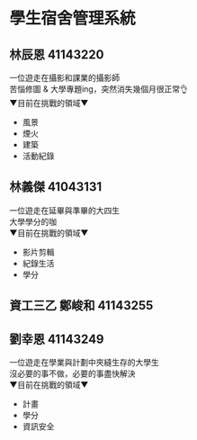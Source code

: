 # 學生宿舍管理系統
## 林辰恩 41143220
一位遊走在攝影和課業的攝影師  
苦惱修圖 & 大學專題ing，突然消失幾個月很正常👌  
 ▼目前在挑戰的領域▼  
- 風景  
- 煙火  
- 建築  
- 活動紀錄  


## 林義傑 41043131
一位遊走在延畢與準畢的大四生  
大學學分的咖  
 ▼目前在挑戰的領域▼  
- 影片剪輯  
- 紀錄生活
- 學分  

## 資工三乙 鄭峻和 41143255


## 劉幸恩 41143249
一位遊走在學業與計劃中夾縫生存的大學生<br>
沒必要的事不做，必要的事盡快解決<br>
 ▼目前在挑戰的領域▼  
- 計畫
- 學分
- 資訊安全
